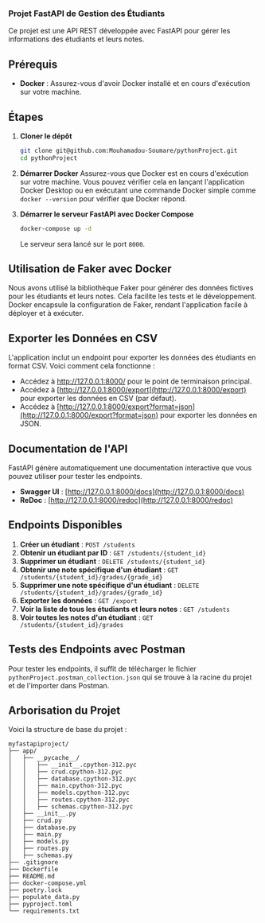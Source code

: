 ### Projet FastAPI de Gestion des Étudiants

Ce projet est une API REST développée avec FastAPI pour gérer les informations des étudiants et leurs notes.

## Prérequis

- **Docker** : Assurez-vous d'avoir Docker installé et en cours d'exécution sur votre machine.

## Étapes

1. **Cloner le dépôt**
   ```bash
   git clone git@github.com:Mouhamadou-Soumare/pythonProject.git
   cd pythonProject
   ```

2. **Démarrer Docker**
   Assurez-vous que Docker est en cours d'exécution sur votre machine. Vous pouvez vérifier cela en lançant l'application Docker Desktop ou en exécutant une commande Docker simple comme `docker --version` pour vérifier que Docker répond.

3. **Démarrer le serveur FastAPI avec Docker Compose**
   ```bash
   docker-compose up -d
   ```

   Le serveur sera lancé sur le port `8000`.

## Utilisation de Faker avec Docker

Nous avons utilisé la bibliothèque Faker pour générer des données fictives pour les étudiants et leurs notes. Cela facilite les tests et le développement. Docker encapsule la configuration de Faker, rendant l'application facile à déployer et à exécuter.

## Exporter les Données en CSV

L'application inclut un endpoint pour exporter les données des étudiants en format CSV. Voici comment cela fonctionne :
- Accédez à http://127.0.0.1:8000/ pour le point de terminaison principal.
- Accédez à [http://127.0.0.1:8000/export](http://127.0.0.1:8000/export) pour exporter les données en CSV (par défaut).
- Accédez à [http://127.0.0.1:8000/export?format=json](http://127.0.0.1:8000/export?format=json) pour exporter les données en JSON.

## Documentation de l'API

FastAPI génère automatiquement une documentation interactive que vous pouvez utiliser pour tester les endpoints.

- **Swagger UI** : [http://127.0.0.1:8000/docs](http://127.0.0.1:8000/docs)
- **ReDoc** : [http://127.0.0.1:8000/redoc](http://127.0.0.1:8000/redoc)

## Endpoints Disponibles

1. **Créer un étudiant** : `POST /students`
2. **Obtenir un étudiant par ID** : `GET /students/{student_id}`
3. **Supprimer un étudiant** : `DELETE /students/{student_id}`
4. **Obtenir une note spécifique d'un étudiant** : `GET /students/{student_id}/grades/{grade_id}`
5. **Supprimer une note spécifique d'un étudiant** : `DELETE /students/{student_id}/grades/{grade_id}`
6. **Exporter les données** : `GET /export`
7. **Voir la liste de tous les étudiants et leurs notes** : `GET /students`
8. **Voir toutes les notes d'un étudiant** : `GET /students/{student_id}/grades`

## Tests des Endpoints avec Postman

Pour tester les endpoints, il suffit de télécharger le fichier `pythonProject.postman_collection.json` qui se trouve à la racine du projet et de l'importer dans Postman.

## Arborisation du Projet

Voici la structure de base du projet :

```
myfastapiproject/
├── app/
│   ├── __pycache__/
│   │   ├── __init__.cpython-312.pyc
│   │   ├── crud.cpython-312.pyc
│   │   ├── database.cpython-312.pyc
│   │   ├── main.cpython-312.pyc
│   │   ├── models.cpython-312.pyc
│   │   ├── routes.cpython-312.pyc
│   │   ├── schemas.cpython-312.pyc
│   ├── __init__.py
│   ├── crud.py
│   ├── database.py
│   ├── main.py
│   ├── models.py
│   ├── routes.py
│   ├── schemas.py
├── .gitignore
├── Dockerfile
├── README.md
├── docker-compose.yml
├── poetry.lock
├── populate_data.py
├── pyproject.toml
└── requirements.txt
```
